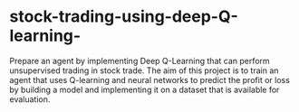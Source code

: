 # stock-trading-using-deep-Q-learning-
Prepare an agent by implementing Deep Q-Learning that can perform unsupervised trading in stock trade. The aim of this project is to train an agent that uses Q-learning and neural networks to predict the profit or loss by building a model and implementing it on a dataset that is available for evaluation.
